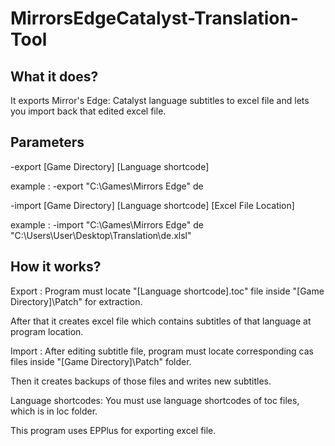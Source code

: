 # MirrorsEdgeCatalyst-Translation-Tool

## What it does? 
It exports Mirror's Edge: Catalyst language subtitles to excel file and lets you import back that edited excel file.


## Parameters
-export [Game Directory] [Language shortcode]

example : -export "C:\Games\Mirrors Edge" de


-import [Game Directory] [Language shortcode] [Excel File Location]

example : -import "C:\Games\Mirrors Edge" de "C:\Users\User\Desktop\Translation\de.xlsl"


## How it works?
Export : Program must locate "[Language shortcode].toc" file inside "[Game Directory]\Patch" for extraction. 

After that it creates excel file which contains subtitles of that language at program location.  


Import : After editing subtitle file, program must locate corresponding cas files inside "[Game Directory]\Patch" folder. 

Then it creates backups of those files and writes new subtitles.


Language shortcodes: You must use language shortcodes of toc files, which is in loc folder.


This program uses EPPlus for exporting excel file.
